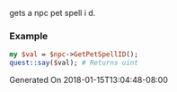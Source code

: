 gets a npc pet spell i d.
### Example

```perl
my $val = $npc->GetPetSpellID();
quest::say($val); # Returns uint
```


Generated On 2018-01-15T13:04:48-08:00